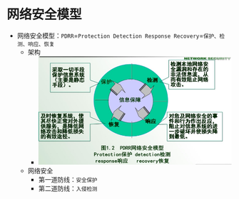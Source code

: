 # 网络安全模型


* 网络安全模型：`PDRR`=`Protection Detection Response Recovery`=`保护、检测、响应、恢复`
  * 架构
    * ![security_model_pdrr](../../assets/img/security_model_pdrr.jpg)
  * 网络安全
    * 第一道防线：`安全保护`
    * 第二道防线：`入侵检测`
